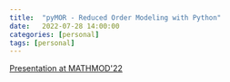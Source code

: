 ```yaml
---
title:  "pyMOR - Reduced Order Modeling with Python"
date:   2022-07-28 14:00:00
categories: [personal]
tags: [personal]
---
```


[Presentation at MATHMOD'22](https://rene.fritze.me/22-mathmod/)
